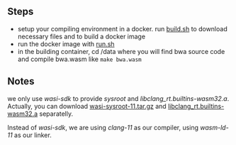 ## Steps

- setup your compiling environment in a docker. run [build.sh](./docker/build.sh) to download necessary files and to build a docker image
- run the docker image with [run.sh](./docker/run.sh)
- in the building container, cd /data where you will find bwa source code and compile bwa.wasm like `make bwa.wasm`


## Notes
we only use *wasi-sdk* to provide *sysroot* and *libclang_rt.builtins-wasm32.a*. Actually, you can download [wasi-sysroot-11.tar.gz](https://github.com/WebAssembly/wasi-sdk/releases/download/wasi-sdk-11/wasi-sysroot-11.0.tar.gz) and [libclang_rt.builtins-wasm32.a](https://github.com/WebAssembly/wasi-sdk/releases/download/wasi-sdk-11/libclang_rt.builtins-wasm32-wasi-11.0.tar.gz) separatelly.

Instead of *wasi-sdk*, we are using *clang-11* as our compiler, using *wasm-ld-11* as our linker.
